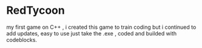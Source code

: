 # RedTycoon
my first game on C++ , i created this game to train coding but i continued to add updates,
easy to use just take the .exe , coded and builded with codeblocks.
